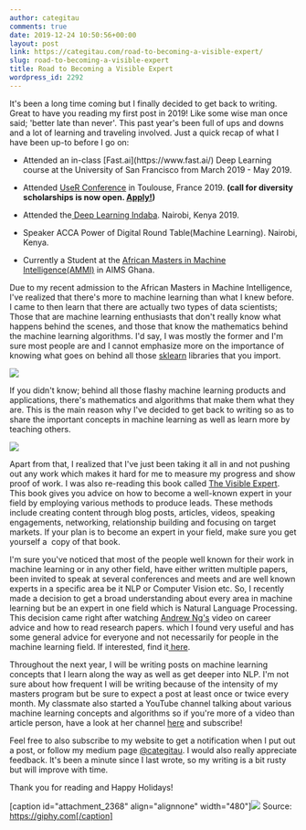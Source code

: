 ```yaml
---
author: categitau
comments: true
date: 2019-12-24 10:50:56+00:00
layout: post
link: https://categitau.com/road-to-becoming-a-visible-expert/
slug: road-to-becoming-a-visible-expert
title: Road to Becoming a Visible Expert
wordpress_id: 2292
---
```


It's been a long time coming but I finally decided to get back to writing. Great to have you reading my first post in 2019! Like some wise man once said; 'better late than never'. This past year's been full of ups and downs and a lot of learning and traveling involved. Just a quick recap of what I have been up-to before I go on:



 	
  * <!-- more -->Attended an in-class [Fast.ai](https://www.fast.ai/) Deep Learning course at the University of San Francisco from March 2019 - May 2019.

 	
  * Attended [UseR Conference](http://www.user2019.fr/) in Toulouse, France 2019. **(call for diversity scholarships is now open. [Apply!](https://user2020.r-project.org/news/2019/11/18/call-for-diversity-applications/))**

 	
  * Attended the[ Deep Learning Indaba](https://www.google.com/url?sa=t&rct=j&q=&esrc=s&source=web&cd=1&ved=2ahUKEwja-tHCo4rmAhVI6RoKHShABFAQFjAAegQIBhAC&url=http%3A%2F%2Fwww.deeplearningindaba.com%2F&usg=AOvVaw0mnWHf2tpUdlBYWjqhwZqG). Nairobi, Kenya 2019.

 	
  * Speaker ACCA Power of Digital Round Table(Machine Learning). Nairobi, Kenya.

 	
  * Currently a Student at the [African Masters in Machine Intelligence(AMMI)](https://aimsammi.org/) in AIMS Ghana.


Due to my recent admission to the African Masters in Machine Intelligence, I've realized that there's more to machine learning than what I knew before.  I came to then learn that there are actually two types of data scientists; Those that are machine learning enthusiasts that don't really know what happens behind the scenes, and those that know the mathematics behind the machine learning algorithms. I'd say, I was mostly the former and I'm sure most people are and I cannot emphasize more on the importance of knowing what goes on behind all those [sklearn](https://scikit-learn.org/stable/) libraries that you import.



![](https://categitau.com/wp-content/uploads/2019/11/mlmeme-700x719.jpeg)



If you didn't know; behind all those flashy machine learning products and applications, there's mathematics and algorithms that make them what they are. This is the main reason why I've decided to get back to writing so as to share the important concepts in machine learning as well as learn more by teaching others.

![](https://categitau.com/wp-content/uploads/2019/11/mlmeme2.jpg)



Apart from that, I realized that I've just been taking it all in and not pushing out any work which makes it hard for me to measure my progress and show proof of work. I was also re-reading this book called [The Visible Expert](https://hingemarketing.com/library/article/the-visible-expert). This book gives you advice on how to become a well-known expert in your field by employing various methods to produce leads. These methods include creating content through blog posts, articles, videos, speaking engagements, networking, relationship building and focusing on target markets. If your plan is to become an expert in your field, make sure you get yourself a  copy of that book.

I'm sure you've noticed that most of the people well known for their work in machine learning or in any other field, have either written multiple papers, been invited to speak at several conferences and meets and are well known experts in a specific area be it NLP or Computer Vision etc. So, I recently made a decision to get a broad understanding about every area in machine learning but be an expert in one field which is Natural Language Processing. This decision came right after watching [Andrew Ng's](https://en.wikipedia.org/wiki/Andrew_Ng) video on career advice and how to read research papers. which I found very useful and has some general advice for everyone and not necessarily for people in the machine learning field. If interested, find it[ here](https://www.youtube.com/watch?v=733m6qBH-jI&list=PLs0O4aQGzbYCtF0glSExYFjlok-qDJ2kQ).

Throughout the next year, I will be writing posts on machine learning concepts that I learn along the way as well as get deeper into NLP. I'm not sure about how frequent I will be writing because of the intensity of my masters program but be sure to expect a post at least once or twice every month. My classmate also started a YouTube channel talking about various machine learning concepts and algorithms so if you're more of a video than article person, have a look at her channel [here](https://www.youtube.com/watch?v=adQOlAgyga8) and subscribe!

Feel free to also subscribe to my website to get a notification when I put out a post, or follow my medium page [@categitau](https://medium.com/@categitau). I would also really appreciate feedback. It's been a minute since I last wrote, so my writing is a bit rusty but will improve with time.

Thank you for reading and Happy Holidays!

[caption id="attachment_2368" align="alignnone" width="480"]![](https://categitau.com/wp-content/uploads/2019/12/giphy.gif) Source: https://giphy.com[/caption]










